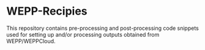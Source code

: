 # WEPP-Recipies

This repository contains pre-processing and post-processing code snippets used for setting up and/or processing outputs obtained from WEPP/WEPPCloud. 
